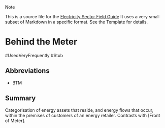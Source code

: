 > [!NOTE] 
> This is a source file for the [Electricity Sector Field Guide](https://grahamlea.github.io/Electricity-Sector-Field-Guide/)
> It uses a very small subset of Markdown in a specific format. See the Template for details.

# Behind the Meter
#UsedVeryFrequently
#Stub

## Abbreviations
- BTM


## Summary

Categorisation of energy assets that reside, and energy flows that occur, within the premises of customers
of an energy retailer. Contrasts with [Front of Meter].

